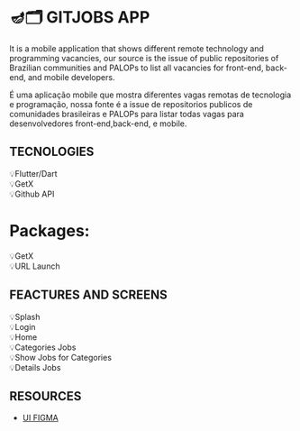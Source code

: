  # 🪔🗂️ GITJOBS APP

It is a mobile application that shows different remote technology and programming vacancies, our source is the issue of public repositories of Brazilian communities and PALOPs to list all vacancies for front-end, back-end, and mobile developers.

É uma aplicação mobile que mostra diferentes vagas remotas de tecnologia e programação, nossa fonte é a issue de repositorios publicos de comunidades brasileiras e PALOPs para listar todas vagas para desenvolvedores front-end,back-end, e mobile.


## TECNOLOGIES
💡Flutter/Dart <br>
💡GetX <br>
💡Github API <br>

# Packages:
💡GetX <br>
💡URL Launch <br>

## FEACTURES AND SCREENS
💡Splash <br>
💡Login <br>
💡Home  <br>
💡Categories Jobs <br>
💡Show Jobs for Categories <br>
💡Details Jobs <br>



## RESOURCES
- [UI FIGMA ](https://www.figma.com/file/YpZqVXXhUw3al7pa0XjwL0/GitJobs?node-id=0%3A1) <br>
